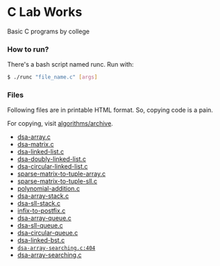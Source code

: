 # C Lab Works
Basic C programs by college

### How to run?
There's a bash script named runc. Run with:

```bash
$ ./runc "file_name.c" [args]
```

### Files
Following files are in printable HTML format.
So, copying code is a pain.

For copying, visit [algorithms/archive](algorithms/archive).

- [dsa-array.c](https://avirukbasak.github.io/c-lab-works/algorithms/printable/archive/dsa-array.c.html)
- [dsa-matrix.c](https://avirukbasak.github.io/c-lab-works/algorithms/printable/archive/dsa-matrix.c.html)
- [dsa-linked-list.c](https://avirukbasak.github.io/c-lab-works/algorithms/printable/archive/dsa-linked-list.c.html)
- [dsa-doubly-linked-list.c](https://avirukbasak.github.io/c-lab-works/algorithms/printable/archive/dsa-doubly-linked-list.c.html)
- [dsa-circular-linked-list.c](https://avirukbasak.github.io/c-lab-works/algorithms/printable/archive/dsa-circular-linked-list.c.html)
- [sparse-matrix-to-tuple-array.c](https://avirukbasak.github.io/c-lab-works/algorithms/printable/archive/sparse-matrix-to-tuple-array.c.html)
- [sparse-matrix-to-tuple-sll.c](https://avirukbasak.github.io/c-lab-works/algorithms/printable/archive/sparse-matrix-to-tuple-sll.c.html)
- [polynomial-addition.c](https://avirukbasak.github.io/c-lab-works/algorithms/printable/archive/polynomial-addition.c.html)
- [dsa-array-stack.c](https://avirukbasak.github.io/c-lab-works/algorithms/printable/archive/dsa-array-stack.c.html)
- [dsa-sll-stack.c](https://avirukbasak.github.io/c-lab-works/algorithms/printable/archive/dsa-sll-stack.c.html)
- [infix-to-postfix.c](https://avirukbasak.github.io/c-lab-works/algorithms/printable/archive/infix-to-postfix.c.html)
- [dsa-array-queue.c](https://avirukbasak.github.io/c-lab-works/algorithms/printable/archive/dsa-array-queue.c.html)
- [dsa-sll-queue.c](https://avirukbasak.github.io/c-lab-works/algorithms/printable/archive/dsa-sll-queue.c.html)
- [dsa-circular-queue.c](https://avirukbasak.github.io/c-lab-works/algorithms/printable/archive/dsa-circular-queue.c.html)
- [dsa-linked-bst.c](https://avirukbasak.github.io/c-lab-works/algorithms/printable/archive/dsa-linked-bst.c.html)
- [`dsa-array-searching.c:404`](https://avirukbasak.github.io/c-lab-works/algorithms/printable/archive/dsa-array-searching.c.html)
- [dsa-array-searching.c](https://avirukbasak.github.io/c-lab-works/algorithms/printable/dsa-array-searching.c.html)
